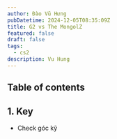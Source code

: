 ```yaml
---
author: Đào Vũ Hưng
pubDatetime: 2024-12-05T08:35:09Z
title: G2 vs The MongolZ
featured: false
draft: false
tags:
  - cs2
description: Vu Hung
---
```

## Table of contents
## 1. Key
- Check góc kỹ